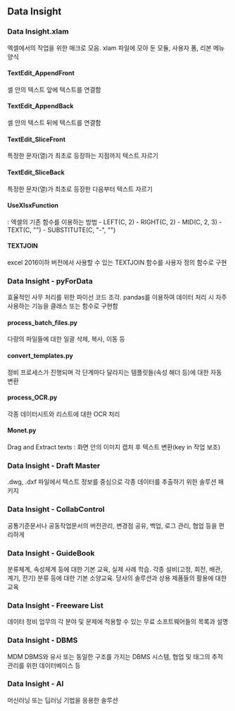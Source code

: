 ## Data Insight

### Data Insight.xlam 
엑셀에서의 작업을 위한 매크로 모음. xlam 파일에 모아 둔 모듈, 사용자 폼, 리본 메뉴 양식

#### TextEdit_AppendFront 
셀 안의 텍스트 앞에 텍스트를 연결함
#### TextEdit_AppendBack 
셀 안의 텍스트 뒤에 텍스트를 연결함
#### TextEdit_SliceFront 
특정한 문자(열)가 최초로 등장하는 지점까지 텍스트 자르기
#### TextEdit_SliceBack 
특정한 문자(열)가 최초로 등장한 다음부터 텍스트 자르기
#### UseXlsxFunction 
  : 엑셀의 기존 함수를 이용하는 방법
    - LEFT(C, 2)
    - RIGHT(C, 2)
    - MID(C, 2, 3)
    - TEXT(C, "")
    - SUBSTITUTE(C, "-", "")
#### TEXTJOIN 
excel 2016이하 버전에서 사용할 수 있는 TEXTJOIN 함수를 사용자 정의 함수로 구현

### Data Insight - pyForData 
효율적인 사무 처리를 위한 파이선 코드 조각. pandas를 이용하여 데이터 처리 시 자주 사용하는 기능을 클래스 또는 함수로 구현함

#### process_batch_files.py 
다량의 파일들에 대한 일괄 삭제, 복사, 이동 등
#### convert_templates.py 
정비 프로세스가 진행되며 각 단계마다 달라지는 템플릿들(속성 해더 등)에 대한 자동 변환
#### process_OCR.py 
각종 데이터시트와 리스트에 대한 OCR 처리
#### Monet.py 
Drag and Extract texts : 화면 안의 이미지 캡처 후 텍스트 변환(key in 작업 보조)

### Data Insight - Draft Master 
.dwg, .dxf 파일에서 텍스트 정보를 중심으로 각종 데이터를 추출하기 위한 솔루션 패키지
### Data Insight - CollabControl 
공통기준문서나 공동작업문서의 버전관리, 변경점 공유, 백업, 로그 관리, 협업 등을 편리하게
### Data Insight - GuideBook 
분류체계, 속성체계 등에 대한 기본 교육, 실제 사례 학습. 각종 설비(고정, 회전, 배관, 계기, 전기) 분류 등에 대한 기본 소양교육. 당사의 솔루션과 상용 제품들의 활용에 대한 교육
### Data Insight - Freeware List 
데이터 정비 업무의 각 분야 및 문제에 적용할 수 있는 무료 소프트웨어들의 목록과 설명
### Data Insight - DBMS
MDM DBMS와 유사 또는 동일한 구조를 가지는 DBMS 시스템, 협업 및 태그의 추적 관리를 위한 데이터베이스 등
### Data Insight - AI
머신러닝 또는 딥러닝 기법을 응용한 솔루션

